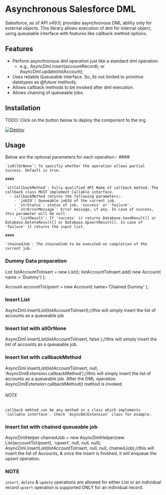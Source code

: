 # Asynchronous Salesforce DML

Salesforce, as of API v49.0, provides asynchronous DML ability only for external objects. This library allows execution of dml for internal object, using queueable interface with features like callback method options.

## Features

- Perform asynchronous dml operation just like a standard dml operation.
  - e.g., AsyncDml.insert(accountRecord); or AsyncDml.update(listAccount);
- Uses reliable Queueable interface. So, its not limited to primitive datatypes as @future methods.
- Allows callback methods to be invoked after dml execution.
- Allows chaining of queueable jobs.

## Installation

  TODO:
  Click on the button below to deploy the component to the org

  [![Deploy](https://deploy-to-sfdx.com/dist/assets/images/DeployToSFDX.svg)](https://deploy-to-sfdx.com)

## Usage

  Below are the optional parameters for each operation:-
    #### 
    
    `isAllOrNone`: To specifiy whether the operation allows partial success. Default is true.

    #### 
    
    `strCallbackMethod`: Fully qualified API Name of callback method. The callback class MUST implement Callable interface.
      - callbackMethod returns the following parameters:-
        - `jobId`: Queueable jobId of the current job.
        - `strStatus`: status of job, 'success' or 'failure'.
        - `strErrorMessage`: Error message, if any. In case of success, this parameter will be null.
        - `listResult`: If 'success' it returns Database.SaveResult[] or Database.DeleteResult[] or Database.UpsertResult[]. In case of 'failure' it returns the input list.

    #### 
    
    `chainedJob`: The chainedJob to be executed on completion of the current job.

### Dummy Data preparation

  List<Account> listAccountToInsert = new List<Account>();
    listAccountToInsert.add(
      new Account( name = 'Dummy')
    );

  Account accountToUpsert = new Account(
    name='Chained Dummy'
  );

### Insert List
  AsyncDml.insertList(listAccountToInsert);//this will simply insert the list of accounts as a queueable job

### Insert list with allOrNone
  AsyncDml.insertList(listAccountToInsert, false );//this will simply insert the list of accounts as a queueable job.

### Insert list with callbackMethod
  AsyncDml.insertList(listAccountToInsert, null, 'AsyncDmlExtension.callbackMethod');//this will simply insert the list of accounts as a queueable job. After the DML operation AsyncDmlExtension.callbackMethod() method is invoked.

###### NOTE

    callback mehtod can be any method in a class which implements `Callable interface`. Check `AsyncDmlExtension` class for example.

### Insert list with chained queueable job

  AsyncDmlHelper chainedJob = new AsyncDmlHelper(new List<Sobject>{accountToUpsert}, 'upsert', null, null, null);
  AsyncDml.insertList(listAccountToInsert, null, null, chainedJob);//this will insert the list of Accounts, & once the insert is finished, it will enqueue the upsert operation.

### NOTE

  `insert`, `delete` & `update` operations are allowed for either List or an individual record
  `upsert` operation is supported ONLY for an individual record.

